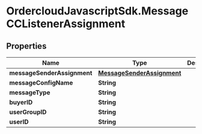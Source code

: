 # OrdercloudJavascriptSdk.MessageCCListenerAssignment

## Properties
Name | Type | Description | Notes
------------ | ------------- | ------------- | -------------
**messageSenderAssignment** | [**MessageSenderAssignment**](MessageSenderAssignment.md) |  | [optional] 
**messageConfigName** | **String** |  | [optional] 
**messageType** | **String** |  | [optional] 
**buyerID** | **String** |  | [optional] 
**userGroupID** | **String** |  | [optional] 
**userID** | **String** |  | [optional] 


